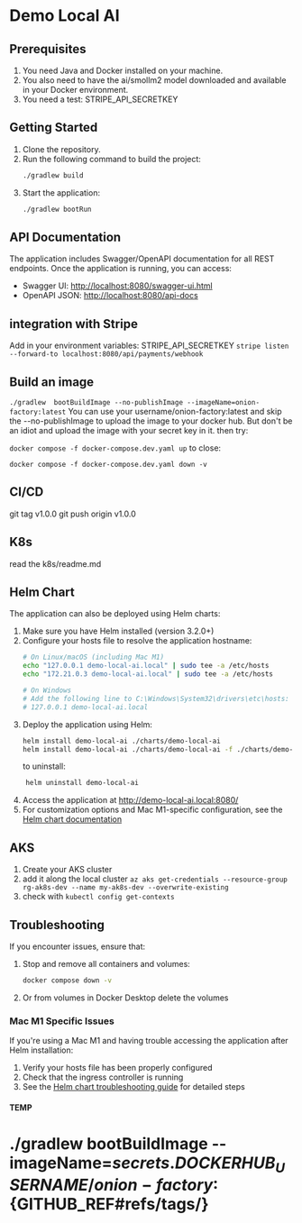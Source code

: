 # Demo Local AI

## Prerequisites
1. You need Java and Docker installed on your machine.
2. You also need to have the ai/smollm2 model downloaded and available in your Docker environment.
3. You need a test: STRIPE_API_SECRETKEY

## Getting Started
1. Clone the repository.
2. Run the following command to build the project:
   ```bash
   ./gradlew build
   ```
3. Start the application:
   ```bash
   ./gradlew bootRun
   ```


## API Documentation

The application includes Swagger/OpenAPI documentation for all REST endpoints. Once the application is running, you can access:

- Swagger UI: [http://localhost:8080/swagger-ui.html](http://localhost:8080/swagger-ui.html)
- OpenAPI JSON: [http://localhost:8080/api-docs](http://localhost:8080/api-docs)



## integration with Stripe
Add in your environment variables:
STRIPE_API_SECRETKEY
`stripe listen --forward-to localhost:8080/api/payments/webhook`

## Build an image
`./gradlew  bootBuildImage --no-publishImage --imageName=onion-factory:latest`
You can use your username/onion-factory:latest and skip the --no-publishImage to upload the image to your docker hub.
But don't be an idiot and upload the image with your secret key in it.
then try: 

`docker compose -f docker-compose.dev.yaml up`
to close:

`docker compose -f docker-compose.dev.yaml down -v`

## CI/CD
git tag v1.0.0
git push origin v1.0.0

## K8s
read the k8s/readme.md

## Helm Chart

The application can also be deployed using Helm charts:

1. Make sure you have Helm installed (version 3.2.0+)
2. Configure your hosts file to resolve the application hostname:
   ```bash
   # On Linux/macOS (including Mac M1)
   echo "127.0.0.1 demo-local-ai.local" | sudo tee -a /etc/hosts
   echo "172.21.0.3 demo-local-ai.local" | sudo tee -a /etc/hosts
   
   # On Windows
   # Add the following line to C:\Windows\System32\drivers\etc\hosts:
   # 127.0.0.1 demo-local-ai.local
   ```
3. Deploy the application using Helm:
   ```bash
   helm install demo-local-ai ./charts/demo-local-ai
   helm install demo-local-ai ./charts/demo-local-ai -f ./charts/demo-local-ai/values-aks-dev.yaml
   ```
   to uninstall:
   
```bash
    helm uninstall demo-local-ai 
```
4. Access the application at http://demo-local-ai.local:8080/
5. For customization options and Mac M1-specific configuration, see the [Helm chart documentation](./charts/demo-local-ai/README.md)

## AKS
1. Create your AKS cluster
2. add it along the local cluster 
`az aks get-credentials --resource-group rg-ak8s-dev --name my-ak8s-dev --overwrite-existing`
3. check with `kubectl config get-contexts`

## Troubleshooting
If you encounter issues, ensure that:
1. Stop and remove all containers and volumes:
   ```bash
   docker compose down -v
   ```
2. Or from volumes in Docker Desktop delete the volumes

### Mac M1 Specific Issues
If you're using a Mac M1 and having trouble accessing the application after Helm installation:
1. Verify your hosts file has been properly configured
2. Check that the ingress controller is running
3. See the [Helm chart troubleshooting guide](./charts/demo-local-ai/README.md#mac-m1-specific-issues) for detailed steps


#### TEMP
#          ./gradlew bootBuildImage --imageName=${{ secrets.DOCKERHUB_USERNAME }}/onion-factory:${GITHUB_REF#refs/tags/}